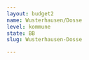 ```yaml
---
layout: budget2
name: Wusterhausen/Dosse
level: kommune
state: BB
slug: Wusterhausen-Dosse

---
```



